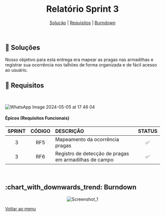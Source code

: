 <div align="center" id="menu">

<h1> Relatório Sprint 3 </h1>

<p>
    <a href="#solucao">Solução</a> | 
    <a href="#requisitos">Requisitos</a> | 
    <a href="#burndown">Burndown</a> 
</p>

</div>
<br>

<span id="solucao">

## :pencil: Soluções
  Nosso objetivo para esta entrega era mapear as pragas nas armadilhas e registrar sua ocorrência nos talhões de forma organizada e de fácil acesso ao usuário.
<br>

<span id="requisitos">

## :pushpin: Requisitos

<br>

![WhatsApp Image 2024-05-05 at 17 46 04](https://github.com/RatanabaOrg/documentacao/assets/101057737/aa10b49a-d412-4c6c-a5b4-c05d3ca64ee3)


 #### Épicos (Requisitos Funcionais) 

| SPRINT | CÓDIGO | DESCRIÇÃO                                                                     | STATUS |
| :----: | :----: | :---------------------------------------------------------------------------- | :----: |
|   3    |  RF5   | Mapeamento da ocorrência pragas                                               |   ✅  |
|   3    |  RF6   | Registro de detecção de pragas em armadilhas de campo                         |   ✅  |

<br>

<span id="burndown">

<H2> :chart_with_downwards_trend: Burndown </h2>
<div align="center">


![Screenshot_1](https://github.com/RatanabaOrg/documentacao/assets/101057737/8500a793-076c-43d9-b6cf-89264d476cde)



</div>

<a href="https://github.com/RatanabaOrg/documentacao/tree/main">Voltar ao menu</a>

